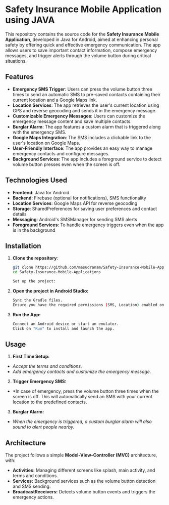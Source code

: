 # Safety Insurance Mobile Application using JAVA

This repository contains the source code for the **Safety Insurance Mobile Application**, developed in Java for Android, aimed at enhancing personal safety by offering quick and effective emergency communication. The app allows users to save important contact information, compose emergency messages, and trigger alerts through the volume button during critical situations.

## Features

- **Emergency SMS Trigger**: Users can press the volume button three times to send an automatic SMS to pre-saved contacts containing their current location and a Google Maps link.
- **Location Services**: The app retrieves the user's current location using GPS and reverse geocoding and sends it in the emergency message.
- **Customizable Emergency Messages**: Users can customize the emergency message content and save multiple contacts.
- **Burglar Alarm**: The app features a custom alarm that is triggered along with the emergency SMS.
- **Google Maps Integration**: The SMS includes a clickable link to the user's location on Google Maps.
- **User-Friendly Interface**: The app provides an easy way to manage emergency contacts and configure messages.
- **Background Services**: The app includes a foreground service to detect volume button presses even when the screen is off.

## Technologies Used

- **Frontend**: Java for Android
- **Backend**: Firebase (optional for notifications), SMS functionality
- **Location Services**: Google Maps API for reverse geocoding
- **Storage**: SharedPreferences for saving user preferences and contact details
- **Messaging**: Android's SMSManager for sending SMS alerts
- **Foreground Services**: To handle emergency triggers even when the app is in the background

## Installation

1. **Clone the repository**:
    ```bash
    git clone https://github.com/masudranam/Safety-Insurance-Mobile-Applications.git
    cd Safety-Insurance-Mobile-Applications

    Set up the project:

2. **Open the project in Android Studio:**
    ```bash
    Sync the Gradle files.
    Ensure you have the required permissions (SMS, Location) enabled on your device.
4. **Run the App:**
    ```bash 
    Connect an Android device or start an emulator.
    Click on "Run" to install and launch the app.

## Usage
1. **First Time Setup:**
  - *Accept the terms and conditions.*
  - *Add emergency contacts and customize the emergency message.*

2. **Trigger Emergency SMS:**

  - *In case of emergency, press the volume button three times when the screen is off. This will automatically send an SMS with your current location to the predefined contacts.

3. **Burglar Alarm:** 
 - *When the emergency is triggered, a custom burglar alarm will also sound to alert people nearby.*

## Architecture
The project follows a simple **Model-View-Controller (MVC)** architecture, with:

- **Activities:** Managing different screens like splash, main activity, and terms and conditions.
- **Services:** Background services such as the volume button detection and SMS sending.
- **BroadcastReceivers:** Detects volume button events and triggers the emergency actions.

